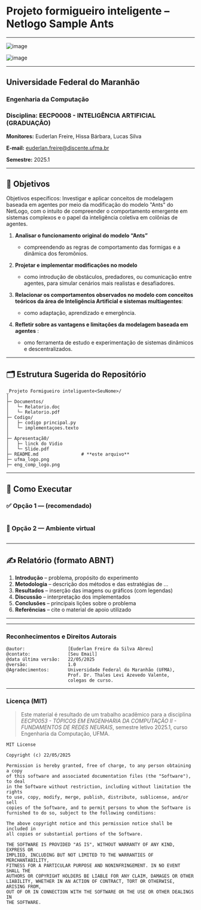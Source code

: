 # Projeto formigueiro inteligente – Netlogo **Sample Ants**

---

![image](https://github.com/user-attachments/assets/0a23fb50-10c5-4448-9468-e1b73591c2e9)

![image](https://github.com/user-attachments/assets/54b0528b-d079-47d6-8db0-85de13ca83d6)


---

## Universidade Federal do Maranhão  
### Engenharia da Computação  
### Disciplina: **EECP0008 - INTELIGÊNCIA ARTIFICIAL (GRADUAÇÃO)**  
**Monitores:** Euderlan Freire, Hissa Bárbara, Lucas Silva
  

**E-mail:** euderlan.freire@discente.ufma.br

**Semestre:** 2025.1  

---

## 🎯 Objetivos


Objetivos específicos: Investigar e aplicar conceitos de modelagem baseada em agentes por meio da modificação do modelo "Ants" do NetLogo, com o intuito de compreender o comportamento emergente em sistemas complexos e o papel da inteligência coletiva em colônias de agentes.

1. **Analisar o funcionamento original do modelo “Ants”**  

   - compreendendo as regras de comportamento das formigas e a dinâmica dos feromônios.
  
3. **Projetar e implementar modificações no modelo**  

   - como introdução de obstáculos, predadores, ou comunicação entre agentes, para simular cenários mais realistas e desafiadores.
    
4. **Relacionar os comportamentos observados no modelo com conceitos teóricos da área de Inteligência Artificial e sistemas multiagentes**:

   - como adaptação, aprendizado e emergência.
     
6. **Refletir sobre as vantagens e limitações da modelagem baseada em agentes** :

   - omo ferramenta de estudo e experimentação de sistemas dinâmicos e descentralizados.
---


## 🗂️ Estrutura Sugerida do Repositório

```
_Projeto Formigueiro inteliguente<SeuNome>/
│
├─ Documentos/
│   └─ Relatorio.doc
│   └─ Relatorio.pdf
├─ Codigo/
│   ├─ codigo principal.py
│   └─ implementaçoes.texto
│
├─ Apresentaçã0/
│   ├─ linck do Vidio
│   └─ Slide.pdf
├─ README.md                # **este arquivo**
├─ ufma_logo.png
├─ eng_comp_logo.png
```

---

## 🚀 Como Executar

### ✅ Opção 1 —   (recomendado)

```bash

```

### 🐍 Opção 2 — Ambiente virtual 

```bash

```

---

## ✍️ Relatório (formato ABNT)


1. **Introdução** – problema, propósito do experimento  
2. **Metodologia** – descrição dos métodos e das estratégias de ...  
3. **Resultados** – inserção das imagens ou gráficos  (com legendas)  
4. **Discussão** – interpretação dos implementados  
5. **Conclusões** – principais lições sobre o problema 
6. **Referências** – cite o material de apoio utilizado  


---

---

### Reconhecimentos e Direitos Autorais

```
@autor:                [Euderlan Freire da Silva Abreu]
@contato:              [Seu Email]
@data última versão:   22/05/2025
@versão:               1.0
@Agradecimentos:       Universidade Federal do Maranhão (UFMA),
                       Prof. Dr. Thales Levi Azevedo Valente,
                       colegas de curso.
```

---

### Licença (MIT)

> Este material é resultado de um trabalho acadêmico para a disciplina *EECP0053 - TÓPICOS EM ENGENHARIA DA COMPUTAÇÃO II - FUNDAMENTOS DE REDES NEURAIS*, semestre letivo 2025.1, curso Engenharia da Computação, UFMA.

```
MIT License

Copyright (c) 22/05/2025

Permission is hereby granted, free of charge, to any person obtaining a copy
of this software and associated documentation files (the "Software"), to deal
in the Software without restriction, including without limitation the rights
to use, copy, modify, merge, publish, distribute, sublicense, and/or sell
copies of the Software, and to permit persons to whom the Software is
furnished to do so, subject to the following conditions:

The above copyright notice and this permission notice shall be included in
all copies or substantial portions of the Software.

THE SOFTWARE IS PROVIDED "AS IS", WITHOUT WARRANTY OF ANY KIND, EXPRESS OR
IMPLIED, INCLUDING BUT NOT LIMITED TO THE WARRANTIES OF MERCHANTABILITY,
FITNESS FOR A PARTICULAR PURPOSE AND NONINFRINGEMENT. IN NO EVENT SHALL THE
AUTHORS OR COPYRIGHT HOLDERS BE LIABLE FOR ANY CLAIM, DAMAGES OR OTHER
LIABILITY, WHETHER IN AN ACTION OF CONTRACT, TORT OR OTHERWISE, ARISING FROM,
OUT OF OR IN CONNECTION WITH THE SOFTWARE OR THE USE OR OTHER DEALINGS IN
THE SOFTWARE.
```
